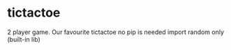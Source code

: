 # tictactoe
2 player game. Our favourite tictactoe
no pip is needed
import random only (built-in lib)
